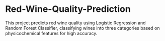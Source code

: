 # Red-Wine-Quality-Prediction
 This project predicts red wine quality using Logistic Regression and Random Forest Classifier, classifying wines into three categories based on physicochemical features for high accuracy.
